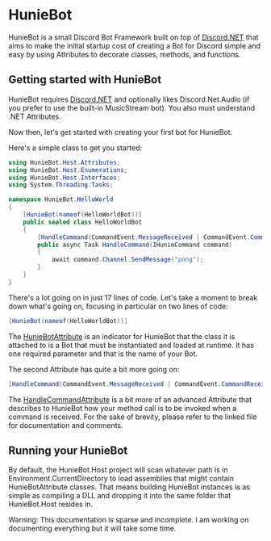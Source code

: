 # HunieBot
HunieBot is a small Discord Bot Framework built on top of [Discord.NET](https://github.com/RogueException/Discord.Net) that aims to make the initial startup cost of creating a Bot for Discord simple and easy by using Attributes to decorate classes, methods, and functions.

## Getting started with HunieBot
HunieBot requires [Discord.NET](https://github.com/RogueException/Discord.Net) and optionally likes Discord.Net.Audio (if you prefer to use the built-in MusicStream bot). You also must understand .NET Attributes.

Now then, let's get started with creating your first bot for HunieBot.

Here's a simple class to get you started:
```csharp
using HunieBot.Host.Attributes;
using HunieBot.Host.Enumerations;
using HunieBot.Host.Interfaces;
using System.Threading.Tasks;

namespace HunieBot.HelloWorld
{
    [HunieBot(nameof(HelloWorldBot))]
    public sealed class HelloWorldBot
    {
        [HandleCommand(CommandEvent.MessageReceived | CommandEvent.CommandReceived, commands: new[] { "ping" })]
        public async Task HandleCommand(IHunieCommand command)
        {
            await command.Channel.SendMessage("pong");
        }
    }
}
```
There's a lot going on in just 17 lines of code. Let's take a moment to break down what's going on, focusing in particular on two lines of code:
```csharp
[HunieBot(nameof(HelloWorldBot))]
```
The [HunieBotAttribute](https://github.com/formlesstree4/HunieBot2/blob/master/HunieBot.Host/Attributes/HunieBotAttribute.cs) is an indicator for HunieBot that the class it is attached to is a Bot that must be instantiated and loaded at runtime. It has one required parameter and that is the name of your Bot.

The second Attribute has quite a bit more going on:
```csharp
[HandleCommand(CommandEvent.MessageReceived | CommandEvent.CommandReceived, commands: new[] { "ping" })]
```
The [HandleCommandAttribute](https://github.com/formlesstree4/HunieBot2/blob/master/HunieBot.Host/Attributes/HandleCommandAttribute.cs) is a bit more of an advanced Attribute that describes to HunieBot how your method call is to be invoked when a command is received. For the sake of brevity, please refer to the linked file for documentation and comments.

## Running your HunieBot
By default, the HunieBot.Host project will scan whatever path is in Environment.CurrentDirectory to load assemblies that might contain HunieBotAttribute classes. That means building HunieBot instances is as simple as compiling a DLL and dropping it into the same folder that HunieBot.Host resides in.

Warning: This documentation is sparse and incomplete. I am working on documenting everything but it will take some time.
